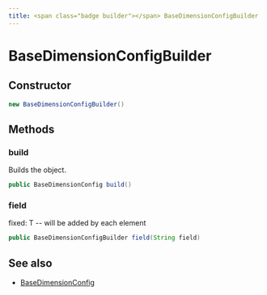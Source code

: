 ```yaml
---
title: <span class="badge builder"></span> BaseDimensionConfigBuilder
---
```

# <span class="badge builder"></span> BaseDimensionConfigBuilder

## Constructor

```java
new BaseDimensionConfigBuilder()
```
## Methods

### <span class="badge object-method"></span> build

Builds the object.

```java
public BaseDimensionConfig build()
```

### <span class="badge object-method"></span> field

fixed: T -- will be added by each element

```java
public BaseDimensionConfigBuilder field(String field)
```

## See also

 * <span class="badge object-type-class"></span> [BaseDimensionConfig](./object-BaseDimensionConfig.md)
